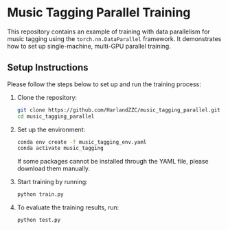 # Music Tagging Parallel Training

This repository contains an example of training with data parallelism for music tagging using the `torch.nn.DataParallel` framework. It demonstrates how to set up single-machine, multi-GPU parallel training.

## Setup Instructions

Please follow the steps below to set up and run the training process:

1. Clone the repository:

    ```bash
    git clone https://github.com/HarlandZZC/music_tagging_parallel.git
    cd music_tagging_parallel
    ```

2. Set up the environment:

    ```bash
    conda env create -f music_tagging_env.yaml
    conda activate music_tagging
    ```

    If some packages cannot be installed through the YAML file, please download them manually.

3. Start training by running:

   ```bash
   python train.py
   ```

4. To evaluate the training results, run:

   ```bash
   python test.py
   ```
